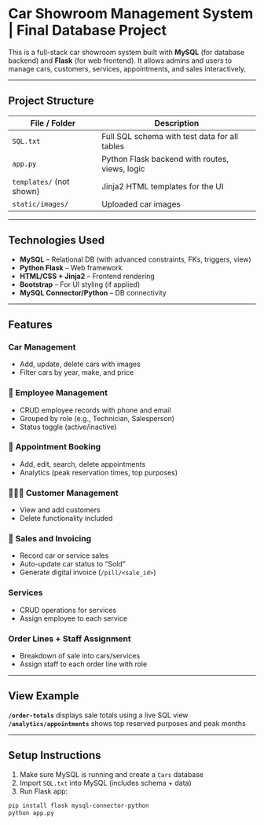 #  Car Showroom Management System | Final Database Project

This is a full-stack car showroom system built with **MySQL** (for database backend) and **Flask** (for web frontend). It allows admins and users to manage cars, customers, services, appointments, and sales interactively.



---

## Project Structure

| File / Folder                     | Description                                      |
|----------------------------------|--------------------------------------------------|
| `SQL.txt`                        | Full SQL schema with test data for all tables    |
| `app.py`                         | Python Flask backend with routes, views, logic   |
| `templates/` (not shown)         | Jinja2 HTML templates for the UI                 |
| `static/images/`                 | Uploaded car images                              |

---

##  Technologies Used

- **MySQL** – Relational DB (with advanced constraints, FKs, triggers, view)
- **Python Flask** – Web framework
- **HTML/CSS + Jinja2** – Frontend rendering
- **Bootstrap** – For UI styling (if applied)
- **MySQL Connector/Python** – DB connectivity

---

## Features

###  Car Management
- Add, update, delete cars with images
- Filter cars by year, make, and price

### 👥 Employee Management
- CRUD employee records with phone and email
- Grouped by role (e.g., Technician, Salesperson)
- Status toggle (active/inactive)

### 📅 Appointment Booking
- Add, edit, search, delete appointments
- Analytics (peak reservation times, top purposes)

### 👨‍👩‍👧 Customer Management
- View and add customers
- Delete functionality included

### 🧾 Sales and Invoicing
- Record car or service sales
- Auto-update car status to “Sold”
- Generate digital invoice (`/pill/<sale_id>`)

###  Services
- CRUD operations for services
- Assign employee to each service

###  Order Lines + Staff Assignment
- Breakdown of sale into cars/services
- Assign staff to each order line with role

---

##  View Example

 **`/order-totals`** displays sale totals using a live SQL view  
 **`/analytics/appointments`** shows top reserved purposes and peak months  

---

##  Setup Instructions

1. Make sure MySQL is running and create a `Cars` database
2. Import `SQL.txt` into MySQL (includes schema + data)
3. Run Flask app:

```bash
pip install flask mysql-connector-python
python app.py
